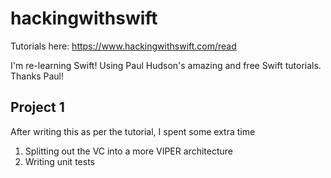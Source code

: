 # hackingwithswift
Tutorials here: https://www.hackingwithswift.com/read

I'm re-learning Swift!  Using Paul Hudson's amazing and free Swift tutorials.  Thanks Paul!

## Project 1
After writing this as per the tutorial, I spent some extra time
1. Splitting out the VC into a more VIPER architecture
2. Writing unit tests
